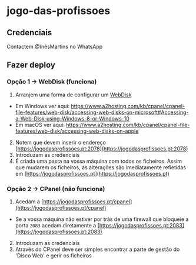 # jogo-das-profissoes

## Credenciais

Contactem @InêsMartins no WhatsApp

## Fazer deploy

### Opção 1 -> WebDisk (funciona)

1. Arranjem uma forma de configurar um [WebDisk](https://blog.webhs.pt/blog/indiferenciados/webdisk-o-que-e-para-que-serve)
  * Em Windows ver aqui: https://www.a2hosting.com/kb/cpanel/cpanel-file-features/web-disk/accessing-web-disks-on-microsoft#Accessing-a-Web-Disk-using-Windows-8-or-Windows-10
  * Em macOS ver aqui: https://www.a2hosting.com/kb/cpanel/cpanel-file-features/web-disk/accessing-web-disks-on-apple
2. Notem que devem inserir o endereço [https://jogodasprofissoes.pt:2078](https://jogodasprofissoes.pt:2078)
3. Introduzam as credenciais
4. É criada uma pasta na vossa máquina com todos os ficheiros. Assim que mudarem os ficheiros, as alterações são imediatamente refletidas em [https://jogodasprofissoes.pt](https://jogodasprofissoes.pt)

### Opção 2 -> CPanel (não funciona)

1. Acedam a [https://jogodasprofissoes.pt/cpanel](https://jogodasprofissoes.pt/cpanel)
  * Se a vossa máquina não estiver por trás de uma firewall que bloqueie a porta `2083` acedam diretamente a [https://jogodasprofissoes.pt:2083](https://jogodasprofissoes.pt:2083)
2. Introduzam as credenciais
3. Através do CPanel deve ser simples encontrar a parte de gestão do 'Disco Web' e gerir os ficheiros
